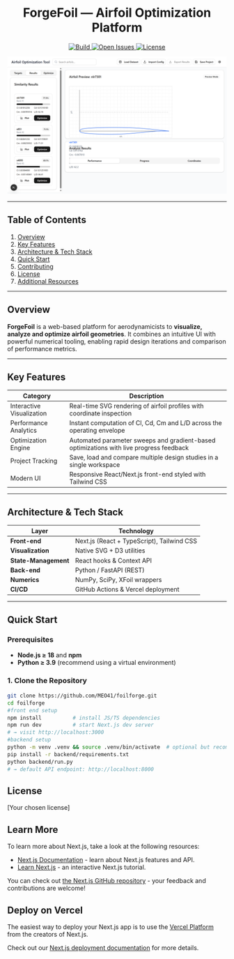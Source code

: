 <!-- ===========================  ForgeFoil README  =========================== -->

<h1 align="center">ForgeFoil &mdash; Airfoil Optimization Platform</h1>

<p align="center">
  <a href="https://github.com/MEO41/foilforge/actions/workflows/ci.yml">
    <img alt="Build" src="https://img.shields.io/github/actions/workflow/status/MEO41/foilforge/ci.yml?label=build">
  </a>
  <a href="https://github.com/MEO41/foilforge/issues">
    <img alt="Open Issues" src="https://img.shields.io/github/issues/MEO41/foilforge">
  </a>
  <a href="./LICENSE">
    <img alt="License" src="https://img.shields.io/github/license/MEO41/foilforge">
  </a>
</p>
<p align="center">
  <img src="https://github.com/MEO41/foilforge/raw/main/image.png" alt="ForgeFoil Screenshot" width="640">
</p>


---

## Table&nbsp;of&nbsp;Contents
1. [Overview](#overview)  
2. [Key Features](#key-features)  
3. [Architecture & Tech Stack](#architecture--tech-stack)  
4. [Quick Start](#quick-start)  
5. [Contributing](#contributing)  
6. [License](#license)  
7. [Additional Resources](#additional-resources)  

---

## Overview
**ForgeFoil** is a web-based platform for aerodynamicists to **visualize, analyze and optimize airfoil geometries**. It combines an intuitive UI with powerful numerical tooling, enabling rapid design iterations and comparison of performance metrics.

---

## Key Features
| Category | Description |
|----------|-------------|
| Interactive Visualization | Real-time SVG rendering of airfoil profiles with coordinate inspection |
| Performance Analytics | Instant computation of Cl, Cd, Cm and L/D across the operating envelope |
| Optimization Engine | Automated parameter sweeps and gradient-based optimizations with live progress feedback |
| Project Tracking | Save, load and compare multiple design studies in a single workspace |
| Modern UI | Responsive React/Next.js front-end styled with Tailwind CSS |

---
## Architecture & Tech Stack
| Layer | Technology |
|-------|------------|
| **Front-end** | Next.js (React + TypeScript), Tailwind CSS |
| **Visualization** | Native SVG + D3 utilities |
| **State-Management** | React hooks & Context API |
| **Back-end** | Python / FastAPI (REST) |
| **Numerics** | NumPy, SciPy, XFoil wrappers |
| **CI/CD** | GitHub Actions & Vercel deployment |

---

## Quick Start

### Prerequisites
* **Node.js ≥ 18** and **npm**  
* **Python ≥ 3.9** (recommend using a virtual environment)

### 1. Clone the Repository
```bash
git clone https://github.com/MEO41/foilforge.git
cd foilforge
#front end setup
npm install          # install JS/TS dependencies
npm run dev          # start Next.js dev server
# → visit http://localhost:3000
#backend setup
python -m venv .venv && source .venv/bin/activate  # optional but recommended
pip install -r backend/requirements.txt
python backend/run.py
# → default API endpoint: http://localhost:8000

```
## License
[Your chosen license]

## Learn More

To learn more about Next.js, take a look at the following resources:

- [Next.js Documentation](https://nextjs.org/docs) - learn about Next.js features and API.
- [Learn Next.js](https://nextjs.org/learn) - an interactive Next.js tutorial.

You can check out [the Next.js GitHub repository](https://github.com/vercel/next.js) - your feedback and contributions are welcome!

## Deploy on Vercel

The easiest way to deploy your Next.js app is to use the [Vercel Platform](https://vercel.com/new?utm_medium=default-template&filter=next.js&utm_source=create-next-app&utm_campaign=create-next-app-readme) from the creators of Next.js.

Check out our [Next.js deployment documentation](https://nextjs.org/docs/app/building-your-application/deploying) for more details.
